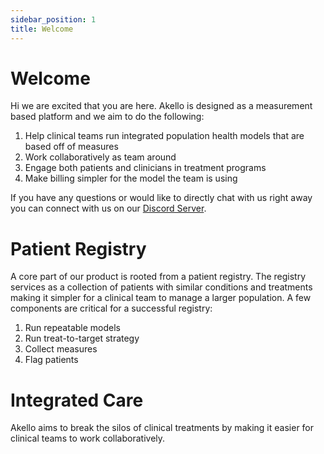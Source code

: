 ```yaml
---
sidebar_position: 1
title: Welcome
---
```


# Welcome

Hi we are excited that you are here. Akello is designed as a measurement based platform and we aim to do the following:

1. Help clinical teams run integrated population health models that are based off of measures
2. Work collaboratively as team around
3. Engage both patients and clinicians in treatment programs
4. Make billing simpler for the model the team is using

If you have any questions or would like to directly chat with us right away you can connect with us on our [Discord Server](https://discord.gg/WSqNrWBKKw).

# Patient Registry

A core part of our product is rooted from a patient registry. The registry services as a collection of patients with similar conditions and treatments making it simpler for a clinical team to manage a larger population. A few components are critical for a successful registry:

1. Run repeatable models
2. Run treat-to-target strategy
3. Collect measures
4. Flag patients

# Integrated Care

Akello aims to break the silos of clinical treatments by making it easier for clinical teams to work collaboratively.